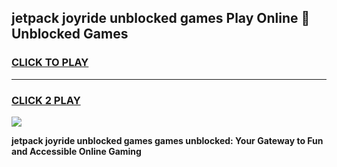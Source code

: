 
## jetpack joyride unblocked games Play Online 👋 Unblocked Games
<h3>
<a href="https://premium.freeplayer.one?title=jetpack_joyride_unblocked_games&ref=19F">CLICK TO PLAY</a></h3>
<hr>

<h3>
<a href="https://premium.freeplayer.one?title=jetpack_joyride_unblocked_games&ref=19F">CLICK 2 PLAY</a>
  
</h3>

<a href="https://premium.freeplayer.one?title=jetpack_joyride_unblocked_games&ref=19F"><img src="https://clearcache.store/games.png"></a>


**jetpack joyride unblocked games games unblocked: Your Gateway to Fun and Accessible Online Gaming**
